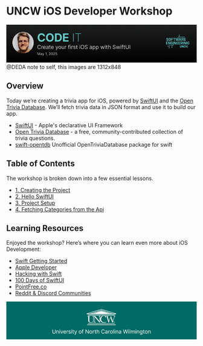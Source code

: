 # UNCW iOS Developer Workshop

![Header](./Image/header.png)
@DEDA note to self, this images are 1312x848

## Overview

Today we’re creating a trivia app for iOS, powered by [SwiftUI](https://developer.apple.com/xcode/swiftui/) and the [Open Trivia Database](https://opentdb.com). We’ll fetch trivia data in JSON format and use it to build our app.

* [SwiftUI](https://developer.apple.com/xcode/swiftui/) - Apple's declarative UI Framework  
* [Open Trivia Database](https://opentdb.com) - a free, community-contributed collection of trivia questions.  
* [swift-opentdb](https://github.com/kodydeda4/swift-opentdb) Unofficial OpenTriviaDatabase package for swift

## Table of Contents

The workshop is broken down into a few essential lessons.

- [1. Creating the Project](01-creating-the-project.md)
- [2. Hello SwiftUI](02-hello-swiftui.md)
- [3. Project Setup](03-project-setup.md)
- [4. Fetching Categories from the Api](04-fetching-categories-from-the-api.md)

## Learning Resources

Enjoyed the workshop? Here’s where you can learn even more about iOS Development:

- [Swift Getting Started](https://swift.org/getting-started/)
- [Apple Developer](https://developer.apple.com/)
- [Hacking with Swift](https://www.hackingwithswift.com/)
- [100 Days of SwiftUI](https://www.hackingwithswift.com/100/swiftui)
- [PointFree.co](https://www.pointfree.co/)
- [Reddit & Discord Communities](https://www.reddit.com/r/SwiftUI/)

![Footer](./Image/footer.png)